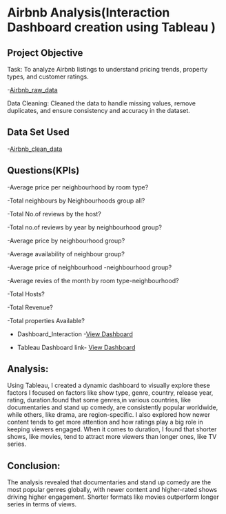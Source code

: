 # Airbnb Analysis(Interaction Dashboard creation using Tableau )

## Project Objective

Task:  To analyze Airbnb listings to understand pricing trends, property types, and customer ratings.

-<a href="https://github.com/SrinithaKundur/Tableau_Airbnb-_Analysis-/blob/main/AIR_BNB.csv">Airbnb_raw_data</a>

Data Cleaning: Cleaned the data to handle missing values, remove duplicates, and ensure consistency and accuracy in the dataset.
## Data Set Used

-<a href="https://github.com/SrinithaKundur/Tableau_Airbnb-_Analysis-/blob/main/AIR_BNB_CLEAN.csv.csv">Airbnb_clean_data</a>

## Questions(KPIs)

-Average price per neighbourhood by room type?

-Total neighbours by Neighbourhoods group all?

-Total No.of reviews by the host?

-Total no.of reviews by year by neighbourhood group?

-Average price by neighbourhood group?

-Average availability of neighbour group?

-Average price of neighbourhood -neighbourhood group?

-Average revies of the month by room type-neighbourhood?

-Total Hosts?

-Total Revenue?

-Total properties Available?

- Dashboard_Interaction -<a href="https://github.com/SrinithaKundur/Tableau_Airbnb-_Analysis-/blob/main/Airbnb%20dashboard%20pdf.pdf">View Dashboard</a>

- Tableau Dashboard link- <a href="https://public.tableau.com/app/profile/srinitha.kundur/viz/Airbnbdashboard_17376412316110/Dashboard1#2">View Dashboard</a>


## Analysis:
Using Tableau, I created a dynamic dashboard to visually explore these factors I focused on factors like show type, genre, country, release year, rating, duration.found that some genres,in various countries, like documentaries and stand up comedy, are consistently popular worldwide, while others, like drama, are region-specific. I also explored how newer content tends to get more attention and how ratings play a big role in keeping viewers engaged. When it comes to duration, I found that shorter shows, like movies, tend to attract more viewers than longer ones, like TV series.

## Conclusion:
The analysis revealed that documentaries and stand up comedy are the most popular genres globally, with newer content and higher-rated shows driving higher engagement. Shorter formats like movies outperform longer series in terms of views. 
